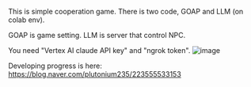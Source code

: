 This is simple cooperation game.
There is two code, GOAP and LLM (on colab env).

GOAP is game setting.
LLM is server that control NPC.

You need "Vertex AI claude API key" and "ngrok token".
![image](https://github.com/user-attachments/assets/a96b21b9-31fa-496e-98cf-6a3145dbd66c)


Developing progress is here: https://blog.naver.com/plutonium235/223555533153
